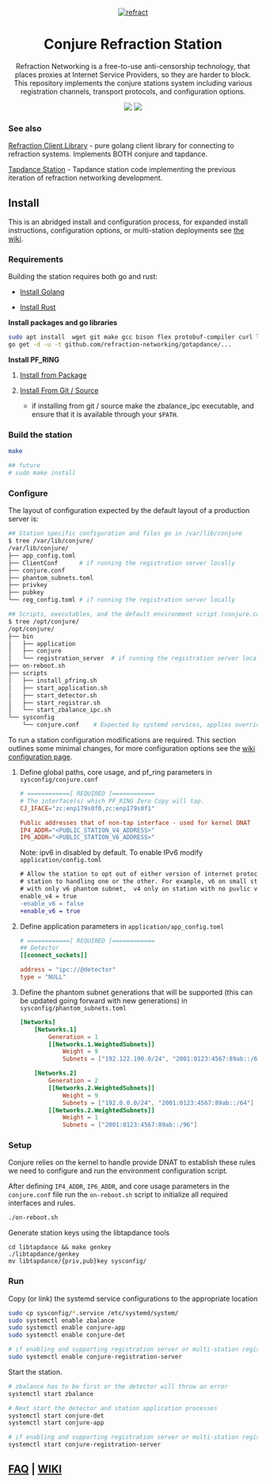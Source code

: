 <p align="center">
<a href="https://refraction.network"><img src="https://user-images.githubusercontent.com/5443147/30133006-7c3019f4-930f-11e7-9f60-3df45ee13d9d.png" alt="refract"></a>
<h1 class="header-title" align="center">Conjure Refraction Station</h1>

<p align="center">Refraction Networking is a free-to-use anti-censorship technology, that places proxies at Internet Service Providers, so they are harder to block. This repository implements the conjure stations system including various registration channels, transport protocols, and configuration options.</p>
<p align="center">
<a href="https://github.com/refraction-networking/conjure/actions/workflows/build.yml"><img src="https://github.com/refraction-networking/conjure/actions/workflows/build.yml/badge.svg"></a>
<!-- <a href="https://godoc.org/github.com/refraction-networking/conjure/"><img src="https://img.shields.io/badge/godoc-reference-blue.svg"></a> -->
<a href="https://goreportcard.com/report/github.com/refraction-networking/conjure"><img src="https://goreportcard.com/badge/github.com/refraction-networking/conjure"></a>
</p>

### See also

[Refraction Client Library](https://github.com/refraction-networking/gotapdance) -
pure golang client library for connecting to refraction systems. Implements BOTH
conjure and tapdance.

[Tapdance Station](https://github.com/refraction-networking/tapdance) - Tapdance
station code implementing the previous iteration of refraction networking development.

## Install

This is an abridged install and configuration process, for expanded install instructions,
configuration options, or multi-station deployments see [the wiki](https://github.com/refraction-networking/conjure/wiki).

### Requirements

Building the station requires both go and rust:

- [Install Golang](https://golang.org/doc/install)

- [Install Rust](https://www.rust-lang.org/tools/install)

**Install packages and go libraries**

```sh
sudo apt install  wget git make gcc bison flex protobuf-compiler curl libssl-dev pkg-config libgmp3-dev libzmq3-dev
go get -d -u -t github.com/refraction-networking/gotapdance/...
```

**Install PF_RING**

1. [Install from Package](https://github.com/refraction-networking/conjure/wiki/PF_RING#from-packages)

2. [Install From Git / Source](https://github.com/refraction-networking/conjure/wiki/PF_RING#from-source)
    - if installing from git / source make the zbalance_ipc executable, and ensure that it is available through your `$PATH`.

### Build the station

```sh
make

## future
# sudo make install
```

### Configure

The layout of configuration expected by the default layout of a production server is:

```sh
## Station specific configuration and files go in /var/lib/conjure
$ tree /var/lib/conjure/
/var/lib/conjure/
├── app_config.toml
├── ClientConf      # if running the registration server locally
├── conjure.conf
├── phantom_subnets.toml
├── privkey
├── pubkey
└── reg_config.toml # if running the registration server locally

## Scripts, executables, and the default environment script (conjure.conf) go in /opt/conjure
$ tree /opt/conjure/
/opt/conjure/
├── bin
│   ├── application
│   ├── conjure
│   └── registration_server  # if running the registration server locally
├── on-reboot.sh
├── scripts
│   ├── install_pfring.sh
│   ├── start_application.sh
│   ├── start_detector.sh
│   ├── start_registrar.sh
│   └── start_zbalance_ipc.sh
└── sysconfig
    └── conjure.conf    # Expected by systemd services, applies overrides from /var/lib/conjure/conjure.conf
```

To run a station configuration modifications are required. This section outlines
some minimal changes, for more configuration options see the [wiki configuration page](https://github.com/refraction-networking/conjure/wiki/Configuration).

1. Define global paths, core usage, and pf_ring parameters in `sysconfig/conjure.conf`

    ```conf
    # ============[ REQUIRED ]============
    # The interface(s) which PF_RING Zero Copy will tap.
    CJ_IFACE="zc:enp179s0f0,zc:enp179s0f1"

    Public addresses that of non-tap interface - used for kernel DNAT
    IP4_ADDR="<PUBLIC_STATION_V4_ADDRESS>"
    IP6_ADDR="<PUBLIC_STATION_V6_ADDRESS>"

    ```

    Note: ipv6 in disabled by default. To enable IPv6 modify
    `application/config.toml`

    ```diff
    # Allow the station to opt out of either version of internet protocol to limit a
    # station to handling one or the other. For example, v6 on small station deployment
    # with only v6 phantom subnet,  v4 only on station with no puvlic v6 address.
    enable_v4 = true
    -enable_v6 = false
    +enable_v6 = true
    ```

2. Define application parameters in `application/app_config.toml`

    ```toml
    # ============[ REQUIRED ]============
    ## Detector
    [[connect_sockets]]

    address = "ipc://@detector"
    type = "NULL"

    ```

3. Define the phantom subnet generations that will be supported (this can be
updated going forward with new generations) in `sysconfig/phantom_subnets.toml`

    ```toml
    [Networks]
        [Networks.1]
            Generation = 1
            [[Networks.1.WeightedSubnets]]
                Weight = 9
                Subnets = ["192.122.190.0/24", "2001:0123:4567:89ab::/64"]

        [Networks.2]
            Generation = 2
            [[Networks.2.WeightedSubnets]]
                Weight = 9
                Subnets = ["192.0.0.0/24", "2001:0123:4567:89ab::/64"]
            [[Networks.2.WeightedSubnets]]
                Weight = 1
                Subnets = ["2001:0123:4567:89ab::/96"]
    ```

### Setup

Conjure relies on the kernel to handle provide DNAT to establish these rules we
need to configure and run the environment configuration script.

After defining `IP4_ADDR`, `IP6_ADDR`, and core usage parameters in the
`conjure.conf` file run the `on-reboot.sh` script to initialize all required
interfaces and rules.

```sh
./on-reboot.sh
```

Generate station keys using the libtapdance tools

```ssh
cd libtapdance && make genkey
./libtapdance/genkey
mv libtapdance/{priv,pub}key sysconfig/
```

### Run

Copy (or link) the systemd service configurations to the appropriate location

```sh
sudo cp sysconfig/*.service /etc/systemd/system/
sudo systemctl enable zbalance
sudo systemctl enable conjure-app
sudo systemctl enable conjure-det

# if enabling and supporting registration server or multi-station registration sharing
sudo systemctl enable conjure-registration-server
```

Start the station.

```sh
# zbalance has to be first or the detector will throw an error
systemctl start zbalance

# Next start the detector and station application processes
systemctl start conjure-det
systemctl start conjure-app

# if enabling and supporting registration server or multi-station registration sharing
systemctl start conjure-registration-server
```

## [FAQ](https://github.com/refraction-networking/conjure/wiki/FAQ) | [WIKI](https://github.com/refraction-networking/conjure/wiki)
